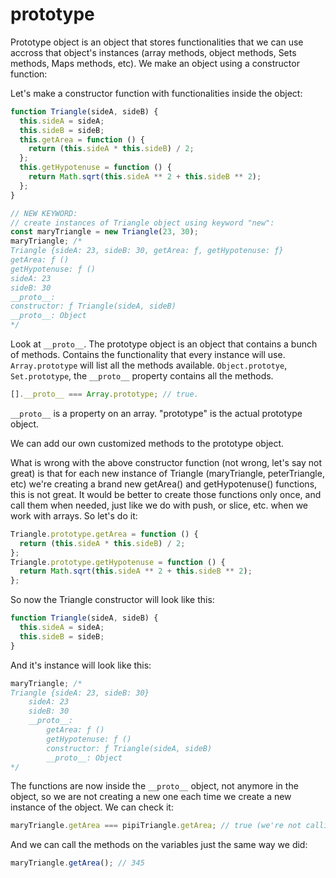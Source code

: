 # prototype

Prototype object is an object that stores functionalities that we can use accross that object's instances (array methods, object methods, Sets methods, Maps methods, etc).
We make an object using a constructor function:

Let's make a constructor function with functionalities inside the object:

```javascript
function Triangle(sideA, sideB) {
  this.sideA = sideA;
  this.sideB = sideB;
  this.getArea = function () {
    return (this.sideA * this.sideB) / 2;
  };
  this.getHypotenuse = function () {
    return Math.sqrt(this.sideA ** 2 + this.sideB ** 2);
  };
}

// NEW KEYWORD:
// create instances of Triangle object using keyword "new":
const maryTriangle = new Triangle(23, 30);
maryTriangle; /*
Triangle {sideA: 23, sideB: 30, getArea: ƒ, getHypotenuse: ƒ}
getArea: ƒ ()
getHypotenuse: ƒ ()
sideA: 23
sideB: 30
__proto__:
constructor: ƒ Triangle(sideA, sideB)
__proto__: Object
*/
```

Look at `__proto__`. The prototype object is an object that contains a bunch of methods. Contains the functionality that every instance will use.
`Array.prototype` will list all the methods available. `Object.prototye`, `Set.prototype`, the `__proto__` property contains all the methods.

```javascript
[].__proto__ === Array.prototype; // true.
```

`__proto__` is a property on an array. "prototype" is the actual prototype object.

We can add our own customized methods to the prototype object.

What is wrong with the above constructor function (not wrong, let's say not great) is that for each new instance of Triangle (maryTriangle, peterTriangle, etc) we're creating a brand new getArea() and getHypotenuse() functions, this is not great. It would be better to create those functions only once, and call them when needed, just like we do with push, or slice, etc. when we work with arrays. So let's do it:

```javascript
Triangle.prototype.getArea = function () {
  return (this.sideA * this.sideB) / 2;
};
Triangle.prototype.getHypotenuse = function () {
  return Math.sqrt(this.sideA ** 2 + this.sideB ** 2);
};
```

So now the Triangle constructor will look like this:

```javascript
function Triangle(sideA, sideB) {
  this.sideA = sideA;
  this.sideB = sideB;
}
```

And it's instance will look like this:

```javascript
maryTriangle; /*
Triangle {sideA: 23, sideB: 30}
    sideA: 23
    sideB: 30
    __proto__: 
        getArea: ƒ ()
        getHypotenuse: ƒ ()
        constructor: ƒ Triangle(sideA, sideB)
        __proto__: Object
*/
```

The functions are now inside the `__proto__` object, not anymore in the object, so we are not creating a new one each time we create a new instance of the object. We can check it:

```javascript
maryTriangle.getArea === pipiTriangle.getArea; // true (we're not calling the function and it's values, just checking both instances are referencing to one single method)
```

And we can call the methods on the variables just the same way we did:

```javascript
maryTriangle.getArea(); // 345
```
